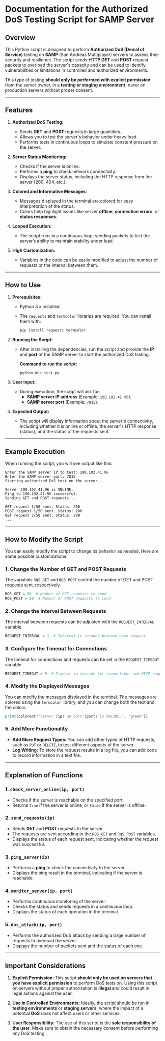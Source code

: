 
# Documentation for the Authorized DoS Testing Script for SAMP Server

## Overview
This Python script is designed to perform **Authorized DoS (Denial of Service)** testing on **SAMP** (San Andreas Multiplayer) servers to assess their security and resilience. The script sends **HTTP GET** and **POST** request packets to overload the server's capacity and can be used to identify vulnerabilities or limitations in controlled and authorized environments.

This type of testing **should only be performed with explicit permission** from the server owner, in a **testing or staging environment**, never on production servers without proper consent.

---

## Features

1. **Authorized DoS Testing:**
   - Sends **GET** and **POST** requests in large quantities.
   - Allows you to test the server's behavior under heavy load.
   - Performs tests in continuous loops to simulate constant pressure on the server.

2. **Server Status Monitoring:**
   - Checks if the server is online.
   - Performs a **ping** to check network connectivity.
   - Displays the server status, including the HTTP response from the server (200, 404, etc.).

3. **Colored and Informative Messages:**
   - Messages displayed in the terminal are colored for easy interpretation of the status.
   - Colors help highlight issues like server **offline**, **connection errors**, or **status responses**.

4. **Looped Execution:**
   - The script runs in a continuous loop, sending packets to test the server’s ability to maintain stability under load.

5. **High Customization:**
   - Variables in the code can be easily modified to adjust the number of requests or the interval between them.

---

## How to Use

1. **Prerequisites:**
   - Python 3.x installed.
   - The `requests` and `termcolor` libraries are required. You can install them with:

     ```bash
     pip install requests termcolor
     ```

2. **Running the Script:**
   - After installing the dependencies, run the script and provide the **IP** and **port** of the SAMP server to start the authorized DoS testing.

     **Command to run the script:**

     ```bash
     python dos_test.py
     ```

3. **User Input:**
   - During execution, the script will ask for:
     - **SAMP server IP address** (Example: `190.102.41.96`).
     - **SAMP server port** (Example: `7015`).

4. **Expected Output:**
   - The script will display information about the server's connectivity, including whether it is online or offline, the server's HTTP response (status), and the status of the requests sent.

---

## Example Execution

When running the script, you will see output like this:

```
Enter the SAMP server IP to test: 190.102.41.96
Enter the SAMP server port: 7015
Starting authorized DoS test on the server...

Server 190.102.41.96 is ONLINE.
Ping to 190.102.41.96 successful.
Sending GET and POST requests...

GET request 1/50 sent. Status: 200
POST request 1/50 sent. Status: 200
GET request 2/50 sent. Status: 200
...
```

---

## How to Modify the Script

You can easily modify the script to change its behavior as needed. Here are some possible customizations:

### 1. **Change the Number of GET and POST Requests**
The variables `RQS_GET` and `RQS_POST` control the number of GET and POST requests sent, respectively.

```python
RQS_GET = 50  # Number of GET requests to send
RQS_POST = 50  # Number of POST requests to send
```

### 2. **Change the Interval Between Requests**
The interval between requests can be adjusted with the `REQUEST_INTERVAL` variable:

```python
REQUEST_INTERVAL = 1  # Interval in seconds between each request
```

### 3. **Configure the Timeout for Connections**
The timeout for connections and requests can be set in the `REQUEST_TIMEOUT` variable:

```python
REQUEST_TIMEOUT = 5  # Timeout in seconds for connections and HTTP requests
```

### 4. **Modify the Displayed Messages**
You can modify the messages displayed in the terminal. The messages are colored using the `termcolor` library, and you can change both the text and the colors:

```python
print(colored(f"Server {ip} on port {port} is ONLINE.", 'green'))
```

### 5. **Add More Functionality**
- **Add More Request Types:** You can add other types of HTTP requests, such as `PUT` or `DELETE`, to test different aspects of the server.
- **Log Writing:** To store the request results in a log file, you can add code to record information in a text file.

---

## Explanation of Functions

### 1. **`check_server_online(ip, port)`**
   - Checks if the server is reachable on the specified port.
   - Returns `True` if the server is online, or `False` if the server is offline.

### 2. **`send_requests(ip)`**
   - Sends **GET** and **POST** requests to the server.
   - The requests are sent according to the `RQS_GET` and `RQS_POST` variables.
   - Displays the status of each request sent, indicating whether the request was successful.

### 3. **`ping_server(ip)`**
   - Performs a **ping** to check the connectivity to the server.
   - Displays the ping result in the terminal, indicating if the server is reachable.

### 4. **`monitor_server(ip, port)`**
   - Performs continuous monitoring of the server.
   - Checks the status and sends requests in a continuous loop.
   - Displays the status of each operation in the terminal.

### 5. **`dos_attack(ip, port)`**
   - Performs the authorized DoS attack by sending a large number of requests to overload the server.
   - Displays the number of packets sent and the status of each one.

---

## Important Considerations

1. **Explicit Permission:** This script **should only be used on servers that you have explicit permission** to perform DoS tests on. Using this script on servers without proper authorization is **illegal** and could result in legal actions against the user.

2. **Use in Controlled Environments:** Ideally, the script should be run in **testing environments** or **staging servers**, where the impact of a potential **DoS** does not affect users or other services.

3. **User Responsibility:** The use of this script is the **sole responsibility of the user**. Make sure to obtain the necessary consent before performing any DoS testing.
